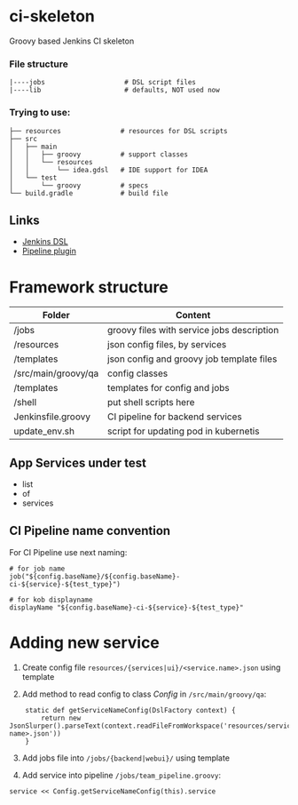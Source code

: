 # ci-skeleton
Groovy based Jenkins CI skeleton

### File structure



    |----jobs                    # DSL script files
    |----lib                     # defaults, NOT used now


###    Trying to use:
    ├── resources               # resources for DSL scripts
    ├── src
    │   ├── main
    │   │   ├── groovy          # support classes
    │   │   └── resources
    │   │       └── idea.gdsl   # IDE support for IDEA
    │   └── test
    │       └── groovy          # specs
    └── build.gradle            # build file
    
## Links
    
   * [Jenkins DSL](https://github.com/jenkinsci/job-dsl-plugin)
   * [Pipeline plugin](https://jenkins.io/doc/book/pipeline/)
    

# Framework structure

| Folder | Content |
| ------ | ------ |
| /jobs | groovy files with service jobs description |
| /resources | json config files, by services |
| /templates | json config and groovy job template files |
| /src/main/groovy/qa | config classes |
| /templates | templates for config and jobs |
| /shell | put shell scripts here |
| Jenkinsfile.groovy | CI pipeline for backend services |
| update_env.sh | script for updating pod in kubernetis |

## App Services under test

* list
* of
* services

 
## CI Pipeline name convention

For CI Pipeline use next naming:
```
# for job name
job("${config.baseName}/${config.baseName}-ci-${service}-${test_type}") 

# for kob displayname
displayName "${config.baseName}-ci-${service}-${test_type}"
```

# Adding new service

1) Create config file ```resources/{services|ui}/<service.name>.json``` using template

2) Add method to read config to class _Config_ in ```/src/main/groovy/qa```:
```
    static def getServiceNameConfig(DslFactory context) {
        return new JsonSlurper().parseText(context.readFileFromWorkspace('resources/services/<service-name>.json'))
    }
```

3) Add jobs file into ```/jobs/{backend|webui}/``` using template

4) Add service into pipeline ```/jobs/team_pipeline.groovy```:
```
service << Config.getServiceNameConfig(this).service
```



